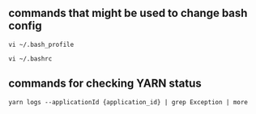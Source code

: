 ## commands that might be used to change bash config

```shell
vi ~/.bash_profile

vi ~/.bashrc
```

## commands for checking YARN status

```shell
yarn logs --applicationId {application_id} | grep Exception | more
```

